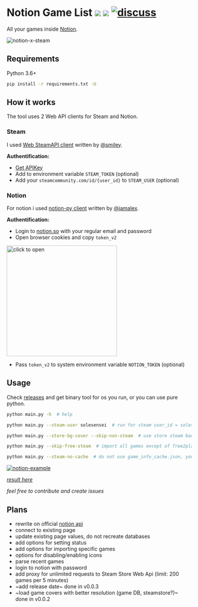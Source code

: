 # Notion Game List ![](https://img.shields.io/badge/version-0.1.0-blue) ![](https://app.travis-ci.com/solesensei/notion-game-list.svg?branch=master) [![discuss](https://img.shields.io/reddit/subreddit-subscribers/notion?label=Discuss%20r%2Fnotion-games-list&style=social)](https://www.reddit.com/r/Notion/comments/jiy1sb/notion_games_list/?utm_source=share&utm_medium=web2x&context=3)


All your games inside [Notion](https://www.notion.so/solesensei/Notion-Game-List-generated-0d0d39993755415bb8812563a2781d84).

![notion-x-steam](https://user-images.githubusercontent.com/24857057/87418150-eb088280-c5d9-11ea-87b1-ab77979a1b25.png)

## Requirements

Python 3.6+

```bash
pip install -r requirements.txt -U
```

## How it works

The tool uses 2 Web API clients for Steam and Notion.  

### Steam

I used [Web SteamAPI client](https://github.com/smiley/steamapi) written by [@smiley](https://github.com/smiley).

**Authentification:**
- [Get APIKey](https://steamcommunity.com/dev/apikey)
- Add to environment variable `STEAM_TOKEN` (optional)
- Add your `steamcommunity.com/id/{user_id}` to `STEAM_USER` (optional)

### Notion

For notion i used [notion-py client](https://github.com/jamalex/notion-py) written by [@jamalex](https://github.com/jamalex).

**Authentification:**

- Login to [notion.so](https://notion.so) with your regular email and password
- Open browser cookies and copy `token_v2`
<img src="https://user-images.githubusercontent.com/24857057/87415393-b4c90400-c5d5-11ea-9f67-79983a95bce9.png" alt="click to open" width="300">

- Pass `token_v2` to system environment variable `NOTION_TOKEN` (optional)

## Usage

Check [releases](https://github.com/solesensei/notion-game-list/releases/latest) and get binary tool for os you run, or you can use pure python.

```bash
python main.py -h  # help

python main.py --steam-user solesensei  # run for steam user_id = solesensei

python main.py --store-bg-cover --skip-non-steam  # use store steam background as cover and skip games that are no longer in store

python main.py --skip-free-steam  # import all games except of free2play

python main.py --steam-no-cache  # do not use game_info_cache.json, you can also remove the file
```

[![notion-example](https://user-images.githubusercontent.com/24857057/87416955-21450280-c5d8-11ea-976e-3242bc61ec49.png)](https://www.notion.so/solesensei/Notion-Game-List-generated-0d0d39993755415bb8812563a2781d84)

_[result here](https://www.notion.so/solesensei/Notion-Game-List-generated-0d0d39993755415bb8812563a2781d84)_

_feel free to contribute and create issues_

## Plans

- rewrite on official [notion api](https://developers.notion.com/)
- connect to existing page
- update existing page values, do not recreate databases
- add options for setting status
- add options for importing specific games
- options for disabling/enabling icons
- parse recent games
- login to notion with password
- add proxy for unlimited requests to Steam Store Web Api (limit: 200 games per 5 minutes)
- ~add release date~ done in v0.0.3
- ~load game covers with better resolution (game DB, steamstore?)~ done in v0.0.2
